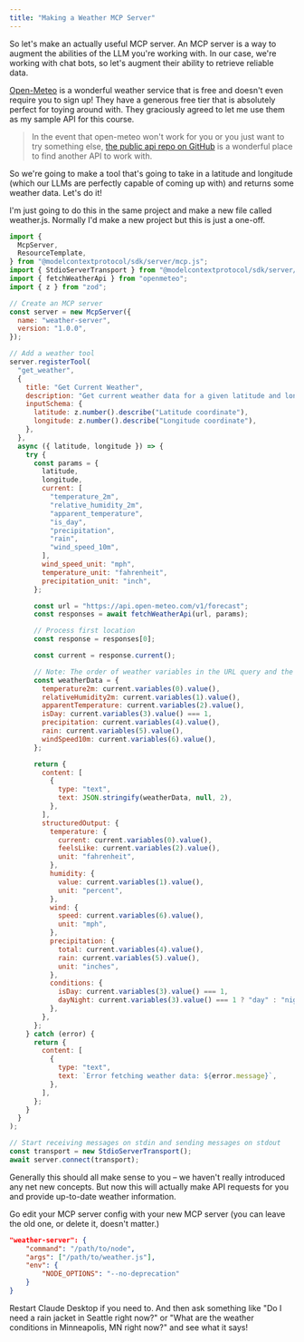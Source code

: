 ```yaml
---
title: "Making a Weather MCP Server"
---
```


So let's make an actually useful MCP server. An MCP server is a way to augment the abilities of the LLM you're working with. In our case, we're working with chat bots, so let's augment their ability to retrieve reliable data.

[Open-Meteo][om] is a wonderful weather service that is free and doesn't even require you to sign up! They have a generous free tier that is absolutely perfect for toying around with. They graciously agreed to let me use them as my sample API for this course.

> In the event that open-meteo won't work for you or you just want to try something else, [the public api repo on GitHub][public] is a wonderful place to find another API to work with.

So we're going to make a tool that's going to take in a latitude and longitude (which our LLMs are perfectly capable of coming up with) and returns some weather data. Let's do it!

I'm just going to do this in the same project and make a new file called weather.js. Normally I'd make a new project but this is just a one-off.

```javascript
import {
  McpServer,
  ResourceTemplate,
} from "@modelcontextprotocol/sdk/server/mcp.js";
import { StdioServerTransport } from "@modelcontextprotocol/sdk/server/stdio.js";
import { fetchWeatherApi } from "openmeteo";
import { z } from "zod";

// Create an MCP server
const server = new McpServer({
  name: "weather-server",
  version: "1.0.0",
});

// Add a weather tool
server.registerTool(
  "get_weather",
  {
    title: "Get Current Weather",
    description: "Get current weather data for a given latitude and longitude",
    inputSchema: {
      latitude: z.number().describe("Latitude coordinate"),
      longitude: z.number().describe("Longitude coordinate"),
    },
  },
  async ({ latitude, longitude }) => {
    try {
      const params = {
        latitude,
        longitude,
        current: [
          "temperature_2m",
          "relative_humidity_2m",
          "apparent_temperature",
          "is_day",
          "precipitation",
          "rain",
          "wind_speed_10m",
        ],
        wind_speed_unit: "mph",
        temperature_unit: "fahrenheit",
        precipitation_unit: "inch",
      };

      const url = "https://api.open-meteo.com/v1/forecast";
      const responses = await fetchWeatherApi(url, params);

      // Process first location
      const response = responses[0];

      const current = response.current();

      // Note: The order of weather variables in the URL query and the indices below need to match
      const weatherData = {
        temperature2m: current.variables(0).value(),
        relativeHumidity2m: current.variables(1).value(),
        apparentTemperature: current.variables(2).value(),
        isDay: current.variables(3).value() === 1,
        precipitation: current.variables(4).value(),
        rain: current.variables(5).value(),
        windSpeed10m: current.variables(6).value(),
      };

      return {
        content: [
          {
            type: "text",
            text: JSON.stringify(weatherData, null, 2),
          },
        ],
        structuredOutput: {
          temperature: {
            current: current.variables(0).value(),
            feelsLike: current.variables(2).value(),
            unit: "fahrenheit",
          },
          humidity: {
            value: current.variables(1).value(),
            unit: "percent",
          },
          wind: {
            speed: current.variables(6).value(),
            unit: "mph",
          },
          precipitation: {
            total: current.variables(4).value(),
            rain: current.variables(5).value(),
            unit: "inches",
          },
          conditions: {
            isDay: current.variables(3).value() === 1,
            dayNight: current.variables(3).value() === 1 ? "day" : "night",
          },
        },
      };
    } catch (error) {
      return {
        content: [
          {
            type: "text",
            text: `Error fetching weather data: ${error.message}`,
          },
        ],
      };
    }
  }
);

// Start receiving messages on stdin and sending messages on stdout
const transport = new StdioServerTransport();
await server.connect(transport);
```

Generally this should all make sense to you – we haven't really introduced any net new concepts. But now this will actually make API requests for you and provide up-to-date weather information.

Go edit your MCP server config with your new MCP server (you can leave the old one, or delete it, doesn't matter.)

```json
"weather-server": {
    "command": "/path/to/node",
    "args": ["/path/to/weather.js"],
    "env": {
        "NODE_OPTIONS": "--no-deprecation"
    }
}
```

Restart Claude Desktop if you need to. And then ask something like "Do I need a rain jacket in Seattle right now?" or "What are the weather conditions in Minneapolis, MN right now?" and see what it says!

[om]: https://open-meteo.com/
[public]: https://github.com/public-apis/public-apis
